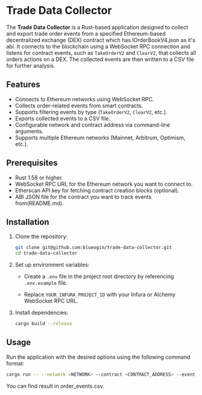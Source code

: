 # Trade Data Collector

The **Trade Data Collector** is a Rust-based application designed to collect and export trade order events from a specified Ethereum-based decentralized exchange (DEX) contract which has IOrderBookV4.json as it's abi. It connects to the blockchain using a WebSocket RPC connection and listens for contract events, such as `TakeOrderV2` and `ClearV2`, that collects all orders actions on a DEX. The collected events are then written to a CSV file for further analysis.

## Features

- Connects to Ethereum networks using WebSocket RPC.
- Collects order-related events from smart contracts.
- Supports filtering events by type (`TakeOrderV2`, `ClearV2`, etc.).
- Exports collected events to a CSV file.
- Configurable network and contract address via command-line arguments.
- Supports multiple Ethereum networks (Mainnet, Arbitrum, Optimism, etc.).

## Prerequisites

- Rust 1.58 or higher.
- WebSocket RPC URL for the Ethereum network you want to connect to.
- Etherscan API key for fetching contract creation blocks (optional).
- ABI JSON file for the contract you want to track events from(README.md).

## Installation

1. Clone the repository:

    ```bash
    git clone git@github.com:blueogin/trade-data-collector.git
    cd trade-data-collector
    ```

2. Set up environment variables:

    - Create a `.env` file in the project root directory by referencing `.env.example` file.

    - Replace `YOUR_INFURA_PROJECT_ID` with your Infura or Alchemy WebSocket RPC URL.

3. Install dependencies:

    ```bash
    cargo build --release
    ```

## Usage

Run the application with the desired options using the following command format:

```bash
cargo run -- --network <NETWORK> --contract <CONTRACT_ADDRESS> --event <EVENT_TYPE>
```

You can find result in order_events.csv.